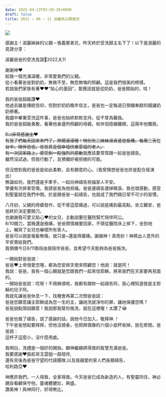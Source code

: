 ```yaml
---
date: 2025-04-13T03:59:30+0800
draft: false
title: 2022 – 08 – 11 淑麗為父親施洗
---
```



![](/images/淑麗父親受洗.jpg)

感謝主！淑麗姊妹的父親－張義賓弟兄，昨天終於受洗歸主名下了！以下是淑麗的見證分享：

淑麗爸爸的受洗見證🌻2022,8,11

謝謝神❤️  
給我一個充滿溫暖，非常愛我們的父親。  
從小看著爸爸對奶奶，無微不至，無怨無悔的照顧。這是我們很美的榜樣。  
若說我們家族有著❤️❤️“貼心的基因“，那應該就是從奶奶，爸爸開始的，哈！

我的爸爸超級讚❤️  
他過去雖是傳統信仰，但對於奶奶晚年信主，爸爸也一定每週日預備奉獻的錢讓奶奶帶著。  
我國中畢業受洗這件事，爸爸也始終默默支持，從不曾為難我。  
我的爸爸超級勇敢，看著他身邊所照顧的母親，和伴侶陸續離開，這兩年他獨居。

But~~非常感謝主❤️  
有孩子們每天回來串門子，熱鬧滾滾喔！特別有二妹妹淑貞逺從板橋，每周三天在台中，陪伴爸爸。爸爸真是個幸福快樂蒙福的老人。  
有一次回家路上，感受到一股強烈的感動~~我應該要常常跟一起爸爸禱告。  
雖然沒試過，但我行動了，且預備好被拒絕的可能。

但沒想到我的爸爸是如此柔軟，且有願意的心。（我曾猜想爸爸也許是配合我演出）  
無論如何，我們還是手牽手，一起向神禱告祝福家人平安。  
學優有次摔車受傷，我請爸爸為他祝福，爸爸邊禱告邊掉眼淚，我也很感動，感受到聖靈就在我們中間。於是跟爸爸一起禱告，也就成了我們倆日常不可少的習慣。

八月初，父親的痔瘡發作，從不曾這麼痛過，可以說是痛到最高點，坐立難安，爸爸終於決定要開刀。  
也謝謝我可愛又貼心❤️的女兒，主動説要在醫院幫忙陪伴阿公。  
8/10開刀，當晚還是極痛，爸爸鬧情緒要回家，不慎從醫院床上摔下，坐到地上。嚇哭了女兒也嚇壞所有家人。  
爸爸可以說是毫髮無傷，就只是~還是痔瘡痛。謝謝神！真奇妙！神將出人意外的平安賞給我們。  
我預備今日8/11換班由我陪伴爸爸，並希望今天能夠為爸爸施洗。

一開始對爸爸說：  
爸爸❤️上帝很愛您喔，都為您安排天使來照顧您！他說：就是阿！  
我説：爸爸，我有一個心願就是您跟我們一起來信耶穌。將來我們在天家要再見面的。  
一開始爸爸説：哎呀！不用麻煩啦，我都有跟妳一起禱告阿，我心裡知道我是主耶穌的兒子阿。  
我就先讓爸爸休息一下，找機會再第二次問爸爸説：  
爸爸您願意讓主耶穌成為您一生的主，讓祂洗就淨你的罪，讓祂保護您嗎？  
爸爸說點頭説願意！我説那我幫你施洗，就在這裡喔！太讚了😂

爸爸也做了禱告，説了感謝的話，說他今日加入，敬拜神.！  
下午爸爸想起要拜拜，但他沒燒香，也把拜偶像的六個小瓷杯收掉，放在房間。爸爸說：  
這杯子這麼小，沒什麼用處。

我明白，洗禮是一個好的開始，願神繼續將得救的智慧充滿爸爸。  
我要感謝❤️振航哥玉雲姐一路陪伴,  
還有背後為爸爸守望的代禱團隊,以及我親愛的家人們長期禱告，  
哈利路亞❤️

神應許我們，一人得救，全家得救。今天爸爸已成為新造的人，有聖靈同住，神必親自看顧保守他，靈魂體健壯，興盛。  
讚美神！與神同行，好得無比。


